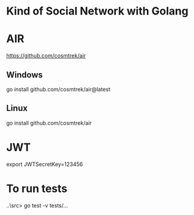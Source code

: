 # Kind of Social Network with Golang 

# AIR 
https://github.com/cosmtrek/air
## Windows
go install github.com/cosmtrek/air@latest
## Linux
go install github.com/cosmtrek/air

# JWT
export JWTSecretKey=123456

# To run tests
..\src> go test -v tests/...
